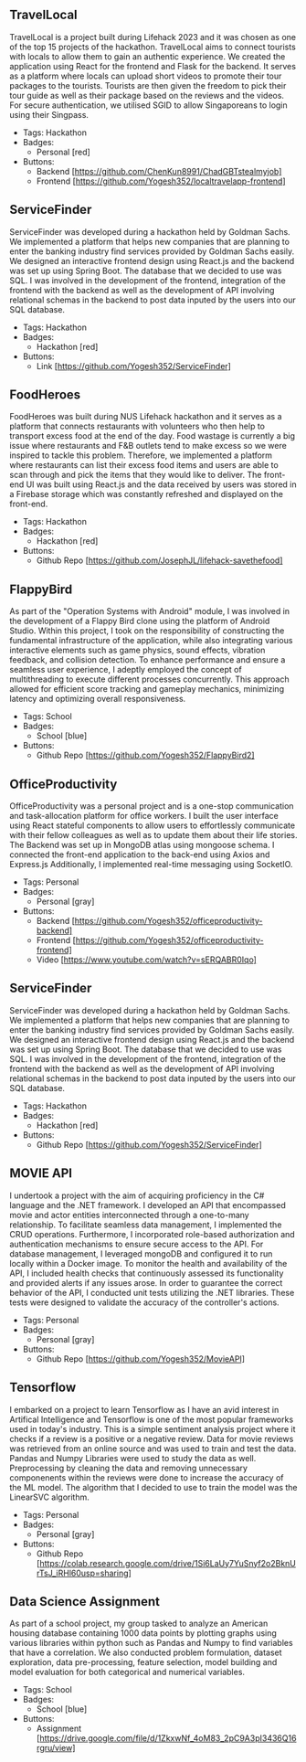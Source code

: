 
## TravelLocal
TravelLocal is a project built during Lifehack 2023 and it was chosen as one of the top 15 projects of the hackathon. TravelLocal aims to connect tourists with locals to allow them to gain an authentic experience. We created the application using React for the frontend and Flask for the backend. It serves as a platform where locals can upload short videos to promote their tour packages to the tourists. Tourists are then given the freedom to pick their tour guide as well as their package based on the reviews and the videos. For secure authentication, we utilised SGID to allow Singaporeans to login using their Singpass.
- Tags: Hackathon
- Badges:
  - Personal [red]
- Buttons:
  - Backend [https://github.com/ChenKun8991/ChadGBTstealmyjob]
  - Frontend [https://github.com/Yogesh352/localtravelapp-frontend]

## ServiceFinder
ServiceFinder was developed during a hackathon held by Goldman Sachs. We implemented a platform that helps new companies that are planning to enter the banking industry find services provided by Goldman Sachs easily. We designed an interactive frontend design using React.js and the backend was set up using Spring Boot. The database that we decided to use was SQL. I was involved in the development of the frontend, integration of the frontend with the backend as well as the development of API involving relational schemas in the backend to post data inputed by the users into our SQL database.
- Tags: Hackathon
- Badges:
  - Hackathon [red]
- Buttons:
  - Link [https://github.com/Yogesh352/ServiceFinder]

## FoodHeroes
FoodHeroes was built during NUS Lifehack hackathon and it serves as a platform that connects restaurants with volunteers who then help to transport excess food at the end of the day. Food wastage is currently a big issue where restaurants and F&B outlets tend to make excess so we were inspired to tackle this problem. Therefore, we implemented a platform where restaurants can list their excess food items and users are able to scan through and pick the items that they would like to deliver. The front-end UI was built using React.js and the data received by users was stored in a Firebase storage which was constantly refreshed and displayed on the front-end.
- Tags: Hackathon
- Badges:
  - Hackathon [red]
- Buttons:
  - Github Repo [https://github.com/JosephJL/lifehack-savethefood]

## FlappyBird
As part of the "Operation Systems with Android" module, I was involved in the development of a Flappy Bird clone using the platform of Android Studio. Within this project, I took on the responsibility of constructing the fundamental infrastructure of the application, while also integrating various interactive elements such as game physics, sound effects, vibration feedback, and collision detection. To enhance performance and ensure a seamless user experience, I adeptly employed the concept of multithreading to execute different processes concurrently. This approach allowed for efficient score tracking and gameplay mechanics, minimizing latency and optimizing overall responsiveness.
- Tags: School
- Badges:
  - School [blue]
- Buttons:
  - Github Repo [https://github.com/Yogesh352/FlappyBird2]

## OfficeProductivity
OfficeProductivity was a personal project and is a one-stop communication and task-allocation platform for office workers. I built the user interface using React stateful components to allow users to effortlessly communicate with their fellow colleagues as well as to update them about their life stories. The Backend was set up in MongoDB atlas using mongoose schema. I connected the front-end application to the back-end using Axios and Express.js Additionally, I implemented real-time messaging using SocketIO.
- Tags: Personal
- Badges:
  - Personal [gray]
- Buttons:
  - Backend [https://github.com/Yogesh352/officeproductivity-backend]
  - Frontend [https://github.com/Yogesh352/officeproductivity-frontend]
  - Video [https://www.youtube.com/watch?v=sERQABR0Iqo]

## ServiceFinder
ServiceFinder was developed during a hackathon held by Goldman Sachs. We implemented a platform that helps new companies that are planning to enter the banking industry find services provided by Goldman Sachs easily. We designed an interactive frontend design using React.js and the backend was set up using Spring Boot. The database that we decided to use was SQL. I was involved in the development of the frontend, integration of the frontend with the backend as well as the development of API involving relational schemas in the backend to post data inputed by the users into our SQL database.
- Tags: Hackathon
- Badges:
  - Hackathon [red]
- Buttons:
  - Github Repo [https://github.com/Yogesh352/ServiceFinder]

## MOVIE API
I undertook a project with the aim of acquiring proficiency in the C# language and the .NET framework. I developed an API that encompassed movie and actor entities interconnected through a one-to-many relationship. To facilitate seamless data management, I implemented the CRUD operations. Furthermore, I incorporated role-based authorization and authentication mechanisms to ensure secure access to the API. For database management, I leveraged mongoDB and configured it to run locally within a Docker image. To monitor the health and availability of the API, I included health checks that continuously assessed its functionality and provided alerts if any issues arose. In order to guarantee the correct behavior of the API, I conducted unit tests utilizing the .NET libraries. These tests were designed to validate the accuracy of the controller's actions.
- Tags: Personal
- Badges:
  - Personal [gray]
- Buttons:
  - Github Repo [https://github.com/Yogesh352/MovieAPI]


## Tensorflow
I embarked on a project to learn Tensorflow as I have an avid interest in Artifical Intelligence and Tensorflow is one of the most popular frameworks used in today's industry. This is a simple sentiment analysis project where it checks if a review is a positive or a negative review. Data for movie reviews was retrieved from an online source and was used to train and test the data. Pandas and Numpy Libraries were used to study the data as well. Preprocessing by cleaning the data and removing unnecessary componenents within the reviews were done to increase the accuracy of the ML model. The algorithm that I decided to use to train the model was the LinearSVC algorithm.
- Tags: Personal
- Badges:
  - Personal [gray]
- Buttons:
  - Github Repo [https://colab.research.google.com/drive/1Si6LaUy7YuSnyf2o2BknUrTsJ_iRHl60usp=sharing]

## Data Science Assignment
As part of a school project, my group tasked to analyze an American housing database containing 1000 data points by plotting graphs using various libraries within python such as Pandas and Numpy to find variables that have a correlation. We also conducted problem formulation, dataset exploration, data pre-processing, feature selection, model building and model evaluation for both categorical and numerical variables.
- Tags: School
- Badges:
  - School [blue]
- Buttons:
  - Assignment [https://drive.google.com/file/d/1ZkxwNf_4oM83_2pC9A3pI3436Q16rgru/view]



